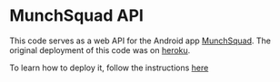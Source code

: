 # MunchSquad API

This code serves as a web API for the Android app 
[MunchSquad](https://github.com/CapitalistLepton/MunchSquad). The original 
deployment of this code was on [heroku](https://munchsquad-api.herokuapp.com/).


To learn how to deploy it, follow the instructions 
[here](https://devcenter.heroku.com/articles/getting-started-with-rails5)
